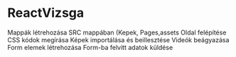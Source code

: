 # ReactVizsga
Mappák létrehozása SRC mappában (Kepek, Pages,assets
Oldal felépítése
CSS kódok megírása
Képek importálása és beillesztése
Videók beágyazása
Form elemek létrehozása
Form-ba felvitt adatok küldése

